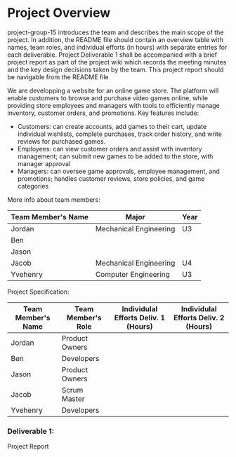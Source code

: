 # Project Overview
project-group-15
introduces the team and describes the main scope of the project. In addition, the README file should contain an overview table with names, team roles, and individual efforts (in hours) with separate entries for each deliverable. Project Deliverable 1 shall be accompanied with a brief project report as part of the project wiki which records the meeting minutes and the key design decisions taken by the team. This project report should be navigable from the README file


We are developping a website for an online game store. The platform will enable customers to browse and purchase video games online, while providing store employees and managers with tools to efficiently manage inventory, customer orders, and promotions. Key features include:

- Customers: can create accounts, add games to their cart, update individual wishlists, complete purchases, track order history, and write reviews for purchased games.
- Employees: can view customer orders and assist with inventory management; can submit new games to be added to the store, with manager approval
- Managers: can oversee game approvals, employee management, and promotions; handles customer reviews, store policies, and game categories


More info about team members: 

| Team Member's Name | Major                    | Year        |
| ------------------ | ------------------------ | ------------|
| Jordan             | Mechanical Engineering   | U3          |
| Ben                |                          |             |
| Jason              |   |
| Jacob              | Mechanical Engineering   | U4          |
| Yvehenry           | Computer Engineering     | U3          |


Project Specification:

| Team Member's Name | Team Member's Role | Individulal Efforts Deliv. 1 (Hours) | Individulal Efforts Deliv. 2 (Hours) |
| ------------------ | ------------------ | ------------------------------------ | ------------------------------------ |
| Jordan             | Product Owners     |
| Ben                | Developers         |
| Jason              | Product Owners     |
| Jacob              | Scrum Master       |
| Yvehenry           | Developers         |

### Deliverable 1:
Project Report

